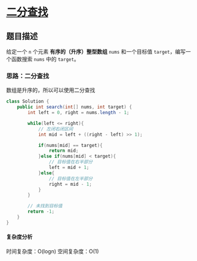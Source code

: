# [二分查找](二分查找 "https://leetcode.cn/problems/binary-search/description/")

## 题目描述

给定一个 `n` 个元素 **有序的（升序）整型数组** `nums` 和一个目标值 `target`，编写一个函数搜索 `nums` 中的 `target`。

### 思路：二分查找
数组是升序的，所以可以使用二分查找

```java
class Solution {
    public int search(int[] nums, int target) {
        int left = 0, right = nums.length - 1;

        while(left <= right){
            // 左闭右闭区间
            int mid = left + ((right - left) >> 1);

            if(nums[mid] == target){
                return mid;
            }else if(nums[mid] < target){
                // 目标值在右半部分
                left = mid + 1;
            }else{
                // 目标值在左半部分
                right = mid - 1;
            }
        }

        // 未找到目标值
        return -1;
    }
}
```

#### 复杂度分析
时间复杂度：O(logn)
空间复杂度：O(1)